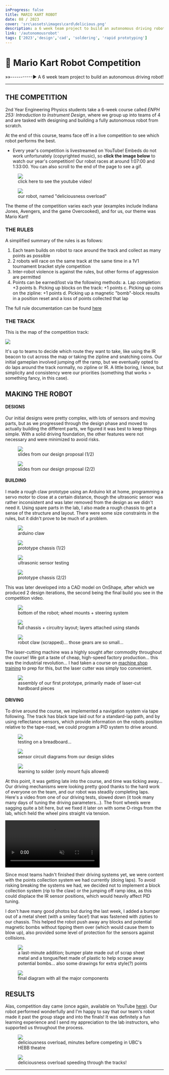 ```yaml
---
inProgress: false
title: MARIO KART ROBOT
date: 08 / 2023
cover: 'src\assets\images\card\delicious.png'
description: a 6 week team project to build an autonomous driving robot!
link: '/autonomousrobot'
tags: ['2023','design','cad', 'soldering', 'rapid prototyping']
---
```


# 🤖 Mario Kart Robot Competition
»»-----------► A 6 week team project to build an autonomous driving robot!


---
## THE COMPETITION
2nd Year Engineering Physics students take a 6-week course called *ENPH 253: Introduction to Instrument Design*, where we group up into teams of 4 and are tasked with designing and building a fully autonomous robot from scratch. 

At the end of this course, teams face off in a live competition to see which robot performs the best. 

 - Every year's competition is livestreamed on YouTube! Embeds do not work unfortunately (copyrighted music), so **click the image below** to watch our year's competition! Our robot races at around 1:07:00 and 1:33:00. You can also scroll to the end of the page to see a gif.

<div class="flex flex-row items-center">
<figure class="bg-white size-fit rotate-1 pt-2 pb-8 p-4 items-center justify-center hover:scale-150">
<a href="https://www.youtube.com/watch?v=gXMnazr8vEo"><img src="src\assets\images\robotcomp\youtube.png" class="bg-primary mb-1 size-fit "> </a>
<figcaption class="pt-2 text-black text-xl text-center">click here to see the youtube video!</figcaption>
</figure>

<figure class="bg-white size-fit -rotate-6 pt-8 pb-8 p-4 items-center justify-center hover:scale-150">
<img src="src\assets\images\robotcomp\delicious.png" class="bg-primary mb-1 size-fit ">
<figcaption class="pt-2 text-black text-xl text-center">our robot, named "deliciousness overload"</figcaption>
</figure>
</div>

The theme of the competition varies each year (examples include Indiana Jones, Avengers, and the game Overcooked), and for us, our theme was Mario Kart!

### THE RULES
A simplified summary of the rules is as follows:
1. Each team builds on robot to race around the track and collect as many points as possible
2. 2 robots will race on the same track at the same time in a 1V1 tournament bracket style competition
3. Inter-robot violence is against the rules, but other forms of aggression are permitted
4. Points can be earned/lost via the following methods:
    a. Lap completion: +3 points
    b. Picking up blocks on the track: +1 points
    c. Picking up coins on the zipline: +1 points
    d. Picking up a magnetic "bomb"-block results in a position reset and a loss of points collected that lap

The full rule documentation can be found <a href="https://docs.google.com/document/d/e/2PACX-1vS4bQXNVCvEt-UMX50Rsar0Wds5AqRDQToN8ABxkS7ocnluPU8JlCNRYIkiXptbHYsrAI_WKzwC9IwO/pub">here</a>

### THE TRACK
This is the map of the competition track:


<img src="src\assets\images\robotcomp\competitionSurface.png" class="bg-primary mb-1 size-fit outline-2 outline-orange shadow-2xl shadow-orange">


It's up to teams to decide which route they want to take, like using the IR beacon to cut across the map or taking the zipline and snatching coins. Our initial gameplan involved jumping off the ramp, but we eventually opted to do laps around the track normally, no zipline or IR. A little boring, I know, but simplicity and consistency were our priorities (something that works > something fancy, in this case).


## MAKING THE ROBOT
#### DESIGNS
Our initial designs were pretty complex, with lots of sensors and moving parts, but as we progressed through the design phase and moved to actually building the different parts, we figured it was best to keep things simple. With a solid driving foundation, the other features were not necessary and were minimized to avoid risks. 
<div class="flex flex-row">
<figure class="bg-slate-100 rotate-1 pt-8 pb-8 p-4 items-center justify-center hover:scale-150">
<img src="src\assets\images\robotcomp\sensordesign.png" class="bg-primary mb-1 size-fit ">
<figcaption class="pt-2 text-black text-sm">slides from our design proposal (1/2)</figcaption>
</figure>

<figure class="bg-slate-100 -rotate-2 pt-8 pb-8 p-4 items-center justify-center hover:scale-150">
<img src="src\assets\images\robotcomp\sensordesign2.png" class="bg-primary mb-1 size-fit ">
<figcaption class="pt-2 text-black text-sm">slides from our design proposal (2/2)</figcaption>
</figure>
</div>

#### BUILDING
I made a rough claw prototype using an Arduino kit at home, programming a servo motor to close at a certain distance, though the ultrasonic sensor was rather inconsistent and was later removed from the design as we didn't need it. Using spare parts in the lab, I also made a rough chassis to get a sense of the structure and layout. There were some size constraints in the rules, but it didn't prove to be much of a problem.

<div class="flex flex-row">

<figure class="bg-slate-100 size-fit rotate-1 pt-8 pb-4 p-4 items-center justify-center hover:scale-150">
<img src="src\assets\images\robotcomp\clawPrototype.gif" class="bg-primary mb-1 size-fit ">
<figcaption class="pt-2 text-black text-sm"> arduino claw</figcaption>
</figure>

<figure class="bg-slate-100 size-fit mb-24 rotate-3 pt-8 pb-8 p-4 items-center justify-center hover:scale-150">
<img src="src\assets\images\robotcomp\robotProto.png" class="bg-primary mb-1 size-fit ">
<figcaption class="pt-2 text-black text-sm">prototype chassis (1/2)</figcaption>
</figure>

<figure class="bg-slate-100 size-fit -rotate-2 pt-8 pb-8 p-4 items-center justify-center hover:scale-150">
<img src="src\assets\images\robotcomp\cardboardProto.png" class="bg-primary mb-1 size-fit ">
<figcaption class="pt-2 text-black text-sm">ultrasonic sensor testing</figcaption>
</figure>

<figure class="bg-slate-100 size-fit mb-24 rotate-3 pt-8 pb-8 p-4 items-center justify-center hover:scale-150">
<img src="src\assets\images\robotcomp\robotProto2.png" class="bg-primary mb-1 size-fit ">
<figcaption class="pt-2 text-black text-sm">prototype chassis (2/2)</figcaption>
</figure>

</div>


This was later developed into a CAD model on OnShape, after which we produced 2 design iterations, the second being the final build you see in the competition video. 

<div class="flex flex-row">

<figure class="bg-slate-100 size-fit rotate-1 pt-8 pb-4 p-4 items-center justify-center hover:scale-150">
<img src="src\assets\images\robotcomp\robotwheel.gif" class="bg-primary mb-1 size-fit ">
<figcaption class="pt-2 text-black text-sm">bottom of the robot; wheel mounts + steering system</figcaption>
</figure>

<figure class="bg-slate-100 size-fit mb-24 rotate-3 pt-8 pb-8 p-4 items-center justify-center hover:scale-150">
<img src="src\assets\images\robotcomp\robot360.gif" class="bg-primary mb-1 size-fit ">
<figcaption class="pt-2 text-black text-sm">full chassis + circuitry layout; layers attached using stands</figcaption>
</figure>

<figure class="bg-slate-100 size-fit -rotate-2 pt-8 pb-8 p-4 items-center justify-center hover:scale-150">
<img src="src\assets\images\robotcomp\robotclawCAD.png" class="bg-primary mb-1 size-fit ">
<figcaption class="pt-2 text-black text-sm">robot claw (scrapped)... those gears are so small...</figcaption>
</figure>
</div>

The laser-cutting machine was a highly sought after commodity throughout the course! We got a taste of cheap, high-speed factory production... this was the industrial revolution... I had taken a course on <a href="\metalphonestand">machine shop training</a> to prep for this, but the laser cutter was simply too convenient. 

<figure class="bg-white size-fit  pt-8 pb-8 p-4 items-center justify-center hover:scale-150">
<img src="src\assets\images\robotcomp\assembly.png" class="bg-primary mb-1 size-fit ">
<figcaption class="pt-2 text-black text-md">assembly of our first prototype, primarily made of laser-cut hardboard pieces</figcaption>
</figure>


#### DRIVING

To drive around the course, we implemented a navigation system via tape following. The track has black tape laid out for a standard-lap path, and by using reflectance sensors, which provide information on the robots position relative to the tape-road, we could program a PID system to drive around.

<div class="flex flex-row">

<figure class="bg-slate-100 size-fit rotate-1 pt-8 pb-4 p-4 items-center justify-center hover:scale-150">
<img src="src\assets\images\robotcomp\breadboard.png" class="bg-primary mb-1 size-fit ">
<figcaption class="pt-2 text-black text-sm">testing on a breadboard...</figcaption>
</figure>

<figure class="bg-slate-100 size-fit mb-24 -rotate-3 pt-8 pb-8 p-4 items-center justify-center hover:scale-150">
<img src="src\assets\images\robotcomp\circuits.png" class="bg-primary mb-1 size-fit ">
<figcaption class="pt-2 text-black text-sm">sensor circuit diagrams from our design slides</figcaption>
</figure>

<figure class="bg-slate-100 size-fit rotate-2 pt-8 pb-8 p-4 items-center justify-center hover:scale-150">
<img src="src\assets\images\robotcomp\solder.png" class="bg-primary mb-1 size-fit ">
<figcaption class="pt-2 text-black text-sm">learning to solder (only mount fujis allowed)</figcaption>
</figure>
</div>
 
At this point, it was getting late into the course, and time was ticking away... Our driving mechanisms were looking pretty good thanks to the hard work of everyone on the team, and our robot was steadily completing laps. Here's a video from one of our driving tests, slowed down (it took many many days of tuning the driving parameters...). The front wheels were sagging quite a bit here, but we fixed it later on with some O-rings from the lab, which held the wheel pins straight via tension.


<video class="size-fit" controls autoplay muted>
    <source src="src\assets\images\robotcomp\robotdriving.mp4" type="video/mp4">
</video>

Since most teams hadn't finished their driving systems yet, we were content with the points collection system we had currently (doing laps). To avoid risking breaking the systems we had, we decided not to implement a block collection system (rip to the claw) or the jumping off ramp idea, as this could displace the IR sensor positions, which would heavily affect PID tuning.

I don't have many good photos but during the last week, I added a bumper out of a metal sheet (with a smiley face!) that was fastened with zipties to our chassis. This helped the robot push away any blocks and potential magnetic bombs without tipping them over (which would cause them to blow up), also provided some level of protection for the sensors against collisions.

<div class="flex flex-row items-center">
<figure class="bg-slate-100 size-fit rotate-2 pt-8 pb-8 p-4 items-center justify-center hover:scale-150">
<img src="src\assets\images\robotcomp\bumper.png" class="bg-primary mb-1 size-fit ">
<figcaption class="pt-2 text-black text-sm">a last-minute addition; bumper plate made out of scrap sheet metal and a tongue/feet made of plastic to help scrape away potential bombs... also some drawings for extra style(?) points</figcaption>
</figure>

<figure class="bg-slate-100 size-fit -rotate-2 pt-8 pb-8 p-4 items-center justify-center hover:scale-150">
<img src="src\assets\images\robotcomp\labelleddiagram.png" class="bg-primary mb-1 size-fit ">
<figcaption class="pt-2 text-black text-sm">final diagram with all the major components</figcaption>
</figure>
</div>

## RESULTS

Alas, competition day came (once again, available on YouTube <a href="https://www.youtube.com/watch?v=gXMnazr8vEo">here</a>). Our robot performed wonderfully and I'm happy to say that our team's robot made it past the group stage and into the finals! It was definitely a fun learning experience and I send my appreciation to the lab instructors, who supported us throughout the process. 

<div class="flex flex-row items-center">
<figure class="bg-slate-100 size-fit rotate-2 pt-8 pb-8 p-4 items-center justify-center hover:scale-150">
<img src="src\assets\images\robotcomp\final.png" class="bg-primary mb-1 size-fit ">
<figcaption class="pt-2 text-black text-sm">deliciousness overload, minutes before competing in UBC's HEBB theatre</figcaption>
</figure>
<figure class="bg-slate-100 size-fit -rotate-4 pt-8 pb-8 p-4 items-center justify-center hover:scale-150">
<img src="src\assets\images\robotcomp\driving.gif" class="bg-primary mb-1 size-fit ">
<figcaption class="pt-2 text-black text-sm">deliciousness overload speeding through the tracks!</figcaption>
</figure>
</div>

---

